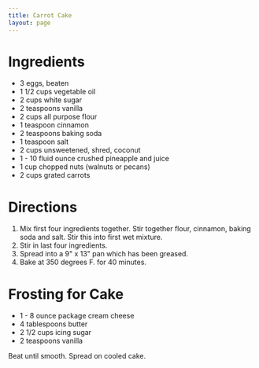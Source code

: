 ```yaml
---
title: Carrot Cake
layout: page
---
```


# Ingredients

* 3 eggs, beaten
* 1 1/2 cups vegetable oil
* 2 cups white sugar
* 2 teaspoons vanilla
* 2 cups all purpose flour
* 1 teaspoon cinnamon
* 2 teaspoons baking soda
* 1 teaspoon salt
* 2 cups unsweetened, shred, coconut
* 1 - 10 fluid ounce crushed pineapple and juice
* 1 cup chopped nuts (walnuts or pecans)
* 2 cups grated carrots


# Directions

1. Mix first four ingredients together. Stir together flour, cinnamon, baking soda and salt. Stir this into first wet mixture.
1. Stir in last four ingredients.
1. Spread into a 9" x 13" pan which has been greased.
1. Bake at 350 degrees F. for 40 minutes.

# Frosting for Cake

* 1 - 8 ounce package cream cheese
* 4 tablespoons butter
* 2 1/2 cups icing sugar
* 2 teaspoons vanilla

Beat until smooth. Spread on cooled cake.
